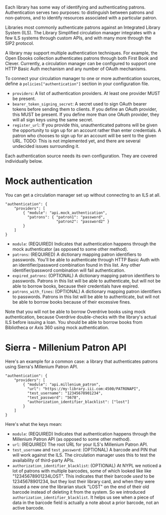 Each library has some way of identifying and authenticating patrons. Authentication serves two purposes: to distinguish between patrons and non-patrons, and to identify resources associated with a particular patron.

Libraries most commonly authenticate patrons against an Integrated Library System (ILS). The Library Simplified circulation manager integrates with a few ILS systems through custom APIs, and with many more through the SIP2 protocol.

A library may support multiple authentication techniques. For example, the Open Ebooks collection authenticates patrons through both First Book and Clever. Currently, a circulation manager can be configured to support one HTTP Basic Auth mechanism and any number of OAuth mechanisms.

To connect your circulation manager to one or more authentication sources, define a `policies["authentication"]` section in your configuration file.

* `providers`: A list of authentication providers. At least one provider MUST be present.
* `bearer_token_signing_secret`: A secret used to sign OAuth bearer tokens before sending them to clients. If you define an OAuth provider, this MUST be present. If you define more than one OAuth provider, they will all sign keys using the same secret.
* `register_url`: If you provide this, unauthenticated patrons will be given the opportunity to sign up for an account rather than enter credentials. A patron who chooses to sign up for an account will be sent to the given URL. TODO: This is not implemented yet, and there are several undecided issues surrounding it.

Each authentication source needs its own configuration. They are covered individually below.

# Mock authentication

You can get a circulation manager set up without connecting to an ILS at all.

```
"authentication": {
    "providers": [
        { "module": "api.mock_authentication",
          "patrons": { "patron1": "password",
                       "patron2": "password2" }
        }
    ]
}
```

* `module`: (REQUIRED) Indicates that authentication happens through the mock authenticator (as opposed to some other method).
* `patrons`: (REQUIRED) A dictionary mapping patron identifiers to passwords. You'll be able to authenticate through HTTP Basic Auth with an identifier/password combination found in this list. Any other identifier/password combination will fail authentication.
* `expired_patrons`: (OPTIONAL) A dictionary mapping patron identifiers to passwords. Patrons in this list will be able to authenticate, but will not be able to borrow books, because their credentials have expired.
* `patrons_with_fines`: (OPTIONAL) A dictionary mapping patron identifiers to passwords. Patrons in this list will be able to authenticate, but will not be able to borrow books because of their excessive fines.

Note that you will not be able to borrow Overdrive books using mock authentication, because Overdrive double-checks with the library's actual ILS before issuing a loan. You should be able to borrow books from Bibliotheca or Axis 360 using mock authentication.

# Sierra - Millenium Patron API

Here's an example for a common case: a library that authenticates patrons using Sierra's Millenium Patron API.

```
"authentication": {
    "providers": [
        { "module": "api.millenium_patron",
          "url": "https://my-library.iii.com:4500/PATRONAPI",
          "test_username": "12345678901234",
          "test_password": "5678",
          "authorization_identifier_blacklist": ["lost"]
        }
    ]
}
```

Here's what the keys mean:

* `module`: (REQUIRED) Indicates that authentication happens through the Millenium Patron API (as opposed to some other method).
* `url`: (REQUIRED) The root URL for your ILS's Millenium Patron API.
* `test_username` and `test_password`: (OPTIONAL) A barcode and PIN that will work against the ILS. The circulation manager uses this to test the availability of third-party APIs.
* `authorization_identifier_blacklist`: (OPTIONAL) At NYPL we noticed a lot of patrons with multiple barcodes, some of which looked like like "12345678901234LOST". This indicates that their barcode _used_ to be 12345678901234, but they lost their library card, and when they were issued a new one the librarian stuck "LOST" on the end of their old barcode instead of deleting it from the system. So we introduced `authorization_identifier_blacklist`. It helps us see when a piece of data in the barcode field is actually a note about a prior barcode, not an active barcode.